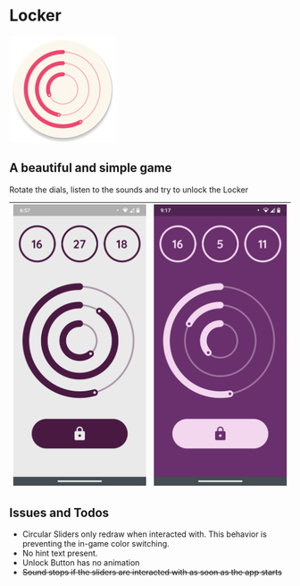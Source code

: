 # Locker

![Locker](/images/round.png)

## A beautiful and simple game

Rotate the dials, listen to the sounds and try to unlock the Locker

| ![LockerApp](/images/image1.png) | ![LockerApp](/images/image2.png) |
| -------------------------------- | -------------------------------- |


## Issues and Todos

- Circular Sliders only redraw when interacted with. This behavior is preventing the in-game color switching.
- No hint text present.
- Unlock Button has no animation
- ~~Sound stops if the sliders are interacted with as soon as the app starts~~
